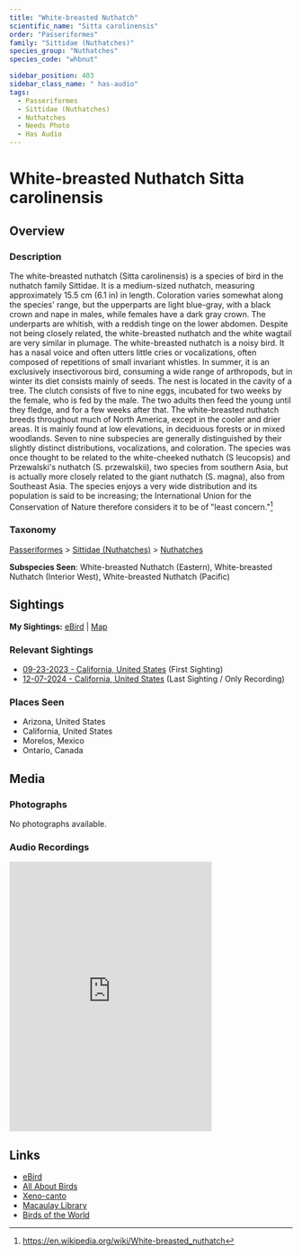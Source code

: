 ```yaml
---
title: "White-breasted Nuthatch"
scientific_name: "Sitta carolinensis"
order: "Passeriformes"
family: "Sittidae (Nuthatches)"
species_group: "Nuthatches"
species_code: "whbnut"

sidebar_position: 403
sidebar_class_name: " has-audio"
tags: 
  - Passeriformes
  - Sittidae (Nuthatches)
  - Nuthatches
  - Needs Photo
  - Has Audio
---
```


# White-breasted Nuthatch <span className='sci_name'>Sitta carolinensis</span>

## Overview

### Description
The white-breasted nuthatch (Sitta carolinensis) is a species of bird in the nuthatch family Sittidae. It is a medium-sized nuthatch, measuring approximately 15.5 cm (6.1 in) in length. Coloration varies somewhat along the species' range, but the upperparts are light blue-gray, with a black crown and nape in males, while females have a dark gray crown. The underparts are whitish, with a reddish tinge on the lower abdomen. Despite not being closely related, the white-breasted nuthatch and the white wagtail are very similar in plumage. The white-breasted nuthatch is a noisy bird. It has a nasal voice and often utters little cries or vocalizations, often composed of repetitions of small invariant whistles. In summer, it is an exclusively insectivorous bird, consuming a wide range of arthropods, but in winter its diet consists mainly of seeds. The nest is located in the cavity of a tree. The clutch consists of five to nine eggs, incubated for two weeks by the female, who is fed by the male. The two adults then feed the young until they fledge, and for a few weeks after that.
The white-breasted nuthatch breeds throughout much of North America, except in the cooler and drier areas. It is mainly found at low elevations, in deciduous forests or in mixed woodlands. Seven to nine subspecies are generally distinguished by their slightly distinct distributions, vocalizations, and coloration. The species was once thought to be related to the white-cheeked nuthatch (S  leucopsis) and Przewalski's nuthatch (S. przewalskii), two species from southern Asia, but is actually more closely related to the giant nuthatch (S. magna), also from Southeast Asia. The species enjoys a very wide distribution and its population is said to be increasing; the International Union for the Conservation of Nature therefore considers it to be of "least concern."[^1]

[^1]: https://en.wikipedia.org/wiki/White-breasted_nuthatch

### Taxonomy
[Passeriformes](/tags/passeriformes) > [Sittidae (Nuthatches)](/tags/sittidae-nuthatches) > [Nuthatches](/tags/nuthatches)

**Subspecies Seen**: White-breasted Nuthatch (Eastern), White-breasted Nuthatch (Interior West), White-breasted Nuthatch (Pacific)


## Sightings

**My Sightings:** [eBird](https://ebird.org/lifelist?r=world&time=life&spp=whbnut) | [Map](/map?species_code=whbnut)

### Relevant Sightings

* [09-23-2023 - California, United States](https://ebird.org/checklist/S150584251) (First Sighting)
* [12-07-2024 - California, United States](https://ebird.org/checklist/S204701057) (Last Sighting / Only Recording)

### Places Seen

* Arizona, United States
* California, United States
* Morelos, Mexico
* Ontario, Canada



## Media
### Photographs
No photographs available.

### Audio Recordings
<iframe src="https://macaulaylibrary.org/asset/627219259/embed" width="360" height="480" frameborder="0" allowfullscreen></iframe>

## Links
* [eBird](https://ebird.org/species/whbnut) 
* [All About Birds](https://www.allaboutbirds.org/guide/whbnut) 
* [Xeno-canto](https://www.xeno-canto.org/species/sitta-carolinensis) 
* [Macaulay Library](https://search.macaulaylibrary.org/catalog?taxonCode=whbnut&sort=rating_rank_desc)
* [Birds of the World](https://birdsoftheworld.org/bow/species/whbnut)
